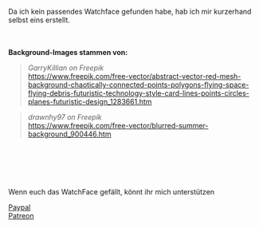 Da ich kein passendes Watchface gefunden habe, hab ich mir kurzerhand selbst eins erstellt.

\
\
**Background-Images stammen von:**
> *GarryKillian on Freepik*\
> https://www.freepik.com/free-vector/abstract-vector-red-mesh-background-chaotically-connected-points-polygons-flying-space-flying-debris-futuristic-technology-style-card-lines-points-circles-planes-futuristic-design_1283661.htm

> *drawnhy97 on Freepik*\
> https://www.freepik.com/free-vector/blurred-summer-background_900446.htm

\
\
\
\
\
Wenn euch das WatchFace gefällt, könnt ihr mich unterstützen

[Paypal](https://paypal.me/RomanDrechsel) \
[Patreon](https://patreon.com/RomanDrechsel)
